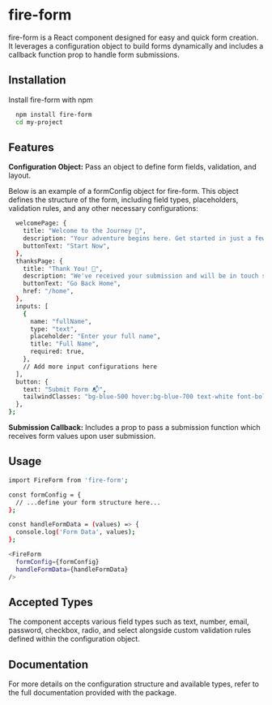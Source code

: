 # fire-form
fire-form is a React component designed for easy and quick form creation. It leverages a configuration object to build forms dynamically and includes a callback function prop to handle form submissions.




## Installation

Install fire-form with npm

```bash
  npm install fire-form
  cd my-project
```
    
## Features

**Configuration Object:**
Pass an object to define form fields, validation, and layout.

Below is an example of a formConfig object for fire-form. This object defines the structure of the form, including field types, placeholders, validation rules, and any other necessary configurations:

```bash export const SampleFormConfig = {
  welcomePage: {
    title: "Welcome to the Journey 🌟",
    description: "Your adventure begins here. Get started in just a few minutes!",
    buttonText: "Start Now",
  },
  thanksPage: {
    title: "Thank You! 🚀",
    description: "We've received your submission and will be in touch soon!",
    buttonText: "Go Back Home",
    href: "/home",
  },
  inputs: [
    {
      name: "fullName",
      type: "text",
      placeholder: "Enter your full name",
      title: "Full Name",
      required: true,
    },
    // Add more input configurations here
  ],
  button: {
    text: "Submit Form 📬",
    tailwindClasses: "bg-blue-500 hover:bg-blue-700 text-white font-bold py-2 px-4 rounded",
  },
};
```
**Submission Callback:** Includes a prop to pass a submission function which receives form values upon user submission.
## Usage

```bash 
import FireForm from 'fire-form';

const formConfig = {
  // ...define your form structure here...
};

const handleFormData = (values) => {
  console.log('Form Data', values);
};

<FireForm
  formConfig={formConfig}
  handleFormData={handleFormData}
/>
```

## Accepted Types

The component accepts various field types such as text, number, email, password, checkbox, radio, and select alongside custom validation rules defined within the configuration object.

## Documentation
For more details on the configuration structure and available types, refer to the full documentation provided with the package.


